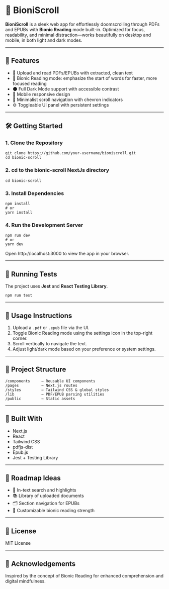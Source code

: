 # 🧠 BioniScroll

**BioniScroll** is a sleek web app for effortlessly doomscrolling through PDFs and EPUBs with **Bionic Reading** mode built-in. Optimized for focus, readability, and minimal distraction—works beautifully on desktop and mobile, in both light and dark modes.

---

## 🚀 Features

- 📄 Upload and read PDFs/EPUBs with extracted, clean text
- 🧠 Bionic Reading mode: emphasize the start of words for faster, more focused reading
- 🌑 Full Dark Mode support with accessible contrast
- 📱 Mobile responsive design
- 🧭 Minimalist scroll navigation with chevron indicators
- ⚙️ Toggleable UI panel with persistent settings

---

## 🛠️ Getting Started

### 1. Clone the Repository

```
git clone https://github.com/your-username/bioniscroll.git
cd bionic-scroll
```

### 2. cd to the bionic-scroll NextJs directory

```
cd bionic-scroll
```

### 3. Install Dependencies

```
npm install
# or
yarn install
```

### 4. Run the Development Server

```
npm run dev
# or
yarn dev
```

Open http://localhost:3000 to view the app in your browser.

---

## 🧪 Running Tests

The project uses **Jest** and **React Testing Library**.

```
npm run test
```

---

## 🧾 Usage Instructions

1. Upload a `.pdf` or `.epub` file via the UI.
2. Toggle Bionic Reading mode using the settings icon in the top-right corner.
3. Scroll vertically to navigate the text.
4. Adjust light/dark mode based on your preference or system settings.

---

## 📁 Project Structure

```
/components     → Reusable UI components
/pages          → Next.js routes
/styles         → Tailwind CSS & global styles
/lib            → PDF/EPUB parsing utilities
/public         → Static assets
```

---

## 🧱 Built With

- Next.js
- React
- Tailwind CSS
- pdfjs-dist
- Epub.js
- Jest + Testing Library

---

## 🧩 Roadmap Ideas

- 🔎 In-text search and highlights
- 📚 Library of uploaded documents
- 🗂 Section navigation for EPUBs
- 🎯 Customizable bionic reading strength

---

## 📜 License

MIT License

---

## 🙌 Acknowledgements

Inspired by the concept of Bionic Reading for enhanced comprehension and digital mindfulness.
